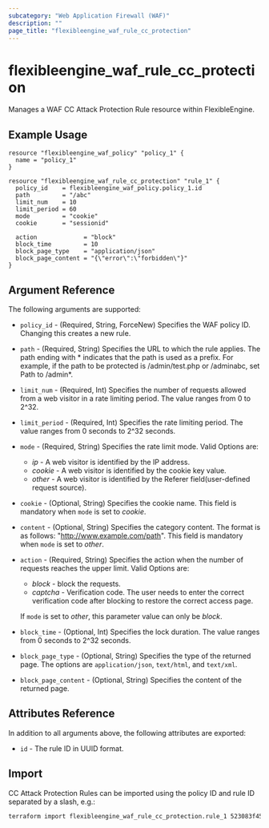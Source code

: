 ```yaml
---
subcategory: "Web Application Firewall (WAF)"
description: ""
page_title: "flexibleengine_waf_rule_cc_protection"
---
```


# flexibleengine_waf_rule_cc_protection

Manages a WAF CC Attack Protection Rule resource within FlexibleEngine.

## Example Usage

```hcl
resource "flexibleengine_waf_policy" "policy_1" {
  name = "policy_1"
}

resource "flexibleengine_waf_rule_cc_protection" "rule_1" {
  policy_id    = flexibleengine_waf_policy.policy_1.id
  path         = "/abc"
  limit_num    = 10
  limit_period = 60  
  mode         = "cookie"
  cookie       = "sessionid"

  action             = "block"
  block_time         = 10
  block_page_type    = "application/json"
  block_page_content = "{\"error\":\"forbidden\"}"
}
```

## Argument Reference

The following arguments are supported:

* `policy_id` - (Required, String, ForceNew) Specifies the WAF policy ID. Changing this creates a new rule.

* `path` - (Required, String) Specifies the URL to which the rule applies. The path ending with \* indicates
  that the path is used as a prefix. For example, if the path to be protected is /admin/test.php or /adminabc,
  set Path to /admin*.

* `limit_num` - (Required, Int) Specifies the number of requests allowed from a web visitor in a rate limiting period.
  The value ranges from 0 to 2^32.

* `limit_period` - (Required, Int) Specifies the rate limiting period. The value ranges from 0 seconds to 2^32 seconds.

* `mode` - (Required, String) Specifies the rate limit mode. Valid Options are:
  + *ip* - A web visitor is identified by the IP address.
  + *cookie* - A web visitor is identified by the cookie key value.
  + *other* - A web visitor is identified by the Referer field(user-defined request source).

* `cookie` - (Optional, String) Specifies the cookie name. This field is mandatory when `mode` is set to *cookie*.

* `content` - (Optional, String) Specifies the category content. The format is as follows: "http://www.example.com/path".
  This field is mandatory when `mode` is set to *other*.

* `action` - (Required, String) Specifies the action when the number of requests reaches the upper limit. Valid Options are:
  + *block* - block the requests.
  + *captcha* - Verification code. The user needs to enter the correct verification code after blocking to
    restore the correct access page.

  If `mode` is set to *other*, this parameter value can only be *block*.

* `block_time` - (Optional, Int) Specifies the lock duration. The value ranges from 0 seconds to 2^32 seconds.

* `block_page_type` - (Optional, String) Specifies the type of the returned page.
  The options are `application/json`, `text/html`, and `text/xml`.

* `block_page_content` - (Optional, String) Specifies the content of the returned page.

## Attributes Reference

In addition to all arguments above, the following attributes are exported:

* `id` -  The rule ID in UUID format.

## Import

CC Attack Protection Rules can be imported using the policy ID and rule ID
separated by a slash, e.g.:

```sh
terraform import flexibleengine_waf_rule_cc_protection.rule_1 523083f4543c497faecd25fcfcc0b2a0/dd3c14e91550453f81cff5fc3b7c3e89
```
